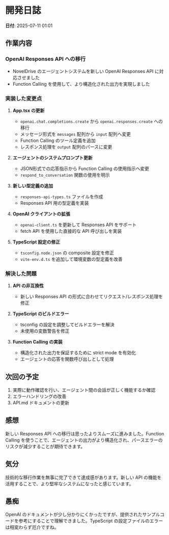 # 開発日誌

**日付**: 2025-07-11 01:01

## 作業内容

### OpenAI Responses API への移行
- NovelDrive のエージェントシステムを新しい OpenAI Responses API に対応させました
- Function Calling を使用して、より構造化された出力を実現しました

### 実装した変更点

1. **App.tsx の更新**
   - `openai.chat.completions.create` から `openai.responses.create` への移行
   - メッセージ形式を `messages` 配列から `input` 配列へ変更
   - Function Calling のツール定義を追加
   - レスポンス処理を `output` 配列のパースに変更

2. **エージェントのシステムプロンプト更新**
   - JSON形式での応答指示から Function Calling の使用指示へ変更
   - `respond_to_conversation` 関数の使用を明示

3. **新しい型定義の追加**
   - `responses-api-types.ts` ファイルを作成
   - Responses API 用の型定義を実装

4. **OpenAI クライアントの拡張**
   - `openai-client.ts` を更新して Responses API をサポート
   - fetch API を使用した直接的な API 呼び出しを実装

5. **TypeScript 設定の修正**
   - `tsconfig.node.json` の composite 設定を修正
   - `vite-env.d.ts` を追加して環境変数の型定義を改善

### 解決した問題

1. **API の非互換性**
   - 新しい Responses API の形式に合わせてリクエスト/レスポンス処理を修正

2. **TypeScript のビルドエラー**
   - tsconfig の設定を調整してビルドエラーを解決
   - 未使用の変数警告を修正

3. **Function Calling の実装**
   - 構造化された出力を保証するために strict mode を有効化
   - エージェントの応答を関数呼び出しとして処理

## 次回の予定

1. 実際に動作確認を行い、エージェント間の会話が正しく機能するか確認
2. エラーハンドリングの改善
3. API.md ドキュメントの更新

## 感想

新しい Responses API への移行は思ったよりスムーズに進みました。Function Calling を使うことで、エージェントの出力がより構造化され、パースエラーのリスクが減少することが期待できます。

## 気分

技術的な移行作業を無事に完了できて達成感があります。新しい API の機能を活用することで、より堅牢なシステムになったと感じています。

## 愚痴

OpenAI のドキュメントが少し分かりにくかったですが、提供されたサンプルコードを参考にすることで理解できました。TypeScript の設定ファイルのエラーは相変わらず厄介ですね。